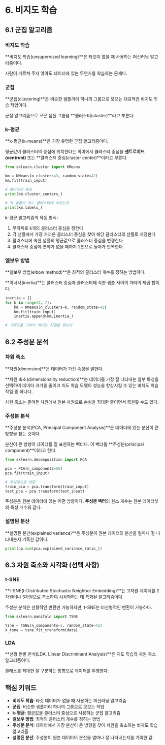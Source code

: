 # 6. 비지도 학습

## 6.1 군집 알고리즘

### 비지도 학습

**비지도 학습(unsupervised learning)**은 타깃이 없을 때 사용하는 머신러닝 알고리즘이다.

사람이 가르쳐 주지 않아도 데이터에 있는 무언가를 학습하는 문제다.

### 군집

**군집(clustering)**은 비슷한 샘플끼리 하나의 그룹으로 모으는 대표적인 비지도 학습 작업이다.

군집 알고리즘으로 모은 샘플 그룹을 **클러스터(cluster)**라고 부른다.

### k-평균

**k-평균(k-means)**은 가장 유명한 군집 알고리즘이다.

평균값이 클러스터의 중심에 위치한다는 의미에서 클러스터 중심을 **센트로이드(centroid)** 또는 **클러스터 중심(cluster center)**이라고 부른다.

```python
from sklearn.cluster import KMeans

km = KMeans(n_clusters=3, random_state=42)
km.fit(train_input)

# 클러스터 중심
print(km.cluster_centers_)

# 각 샘플이 어느 클러스터에 속하는지
print(km.labels_)
```

k-평균 알고리즘의 작동 방식:

1. 무작위로 k개의 클러스터 중심을 정한다
2. 각 샘플에서 가장 가까운 클러스터 중심을 찾아 해당 클러스터의 샘플로 지정한다
3. 클러스터에 속한 샘플의 평균값으로 클러스터 중심을 변경한다
4. 클러스터 중심에 변화가 없을 때까지 2번으로 돌아가 반복한다

### 엘보우 방법

**엘보우 방법(elbow method)**은 최적의 클러스터 개수를 정하는 방법이다.

**이너셔(inertia)**는 클러스터 중심과 클러스터에 속한 샘플 사이의 거리의 제곱 합이다.

```python
inertia = []
for k in range(2, 7):
    km = KMeans(n_clusters=k, random_state=42)
    km.fit(train_input)
    inertia.append(km.inertia_)

# 그래프를 그려서 꺾이는 지점을 찾는다
```

## 6.2 주성분 분석

### 차원 축소

**차원(dimension)**은 데이터가 가진 속성을 말한다.

**차원 축소(dimensionality reduction)**는 데이터를 가장 잘 나타내는 일부 특성을 선택하여 데이터 크기를 줄이고 지도 학습 모델의 성능을 향상시킬 수 있는 비지도 학습 작업 중 하나다.

차원 축소는 줄어든 차원에서 원본 차원으로 손실을 최대한 줄이면서 복원할 수도 있다.

### 주성분 분석

**주성분 분석(PCA, Principal Component Analysis)**은 데이터에 있는 분산이 큰 방향을 찾는 것이다.

분산이 큰 방향이 데이터를 잘 표현하는 벡터다. 이 벡터를 **주성분(principal component)**이라고 한다.

```python
from sklearn.decomposition import PCA

pca = PCA(n_components=50)
pca.fit(train_input)

# 주성분으로 변환
train_pca = pca.transform(train_input)
test_pca = pca.transform(test_input)
```

주성분은 원본 데이터에 있는 어떤 방향이다. **주성분 벡터**의 원소 개수는 원본 데이터셋의 특성 개수와 같다.

### 설명된 분산

**설명된 분산(explained variance)**은 주성분이 원본 데이터의 분산을 얼마나 잘 나타내는지 기록한 값이다.

```python
print(np.sum(pca.explained_variance_ratio_))
```

## 6.3 차원 축소와 시각화 (선택 사항)

### t-SNE

**t-SNE(t-Distributed Stochastic Neighbor Embedding)**는 고차원 데이터를 2차원이나 3차원으로 축소하여 시각화하는 데 특화된 알고리즘이다.

주성분 분석은 선형적인 변환만 가능하지만, t-SNE는 비선형적인 변환이 가능하다.

```python
from sklearn.manifold import TSNE

tsne = TSNE(n_components=2, random_state=42)
X_tsne = tsne.fit_transform(data)
```

### LDA

**선형 판별 분석(LDA, Linear Discriminant Analysis)**은 지도 학습의 차원 축소 알고리즘이다.

클래스를 최대한 잘 구분하는 방향으로 데이터를 투영한다.

## 핵심 키워드

- **비지도 학습**: 타깃 데이터가 없을 때 사용하는 머신러닝 알고리즘
- **군집**: 비슷한 샘플끼리 하나의 그룹으로 모으는 작업
- **k-평균**: 평균값을 클러스터 중심으로 사용하는 군집 알고리즘
- **엘보우 방법**: 최적의 클러스터 개수를 정하는 방법
- **주성분 분석**: 데이터에서 가장 분산이 큰 방향을 찾아 차원을 축소하는 비지도 학습 알고리즘
- **설명된 분산**: 주성분이 원본 데이터의 분산을 얼마나 잘 나타내는지를 기록한 값

